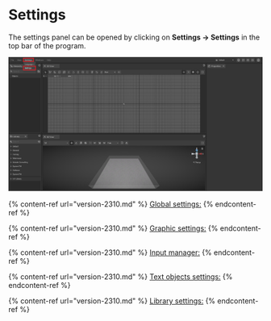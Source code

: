 # Settings


The settings panel can be opened by clicking on **Settings -> Settings** in the top bar of the program.

![](../../../.gitbook/assets/iVP_settings_menu.jpg)


{% content-ref url="version-2310.md" %}
[Global settings:](../settings/global-settings.md)
{% endcontent-ref %}

{% content-ref url="version-2310.md" %}
[Graphic settings:](../settings/graphic-settings-panel.md)
{% endcontent-ref %}

{% content-ref url="version-2310.md" %}
[Input manager:](../settings/input-manager.md)
{% endcontent-ref %}

{% content-ref url="version-2310.md" %}
[Text objects settings:](../settings/text-object-settings.md)
{% endcontent-ref %}

{% content-ref url="version-2310.md" %}
[Library settings:](../settings/library-settings.md)
{% endcontent-ref %}